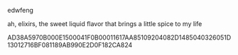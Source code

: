 edwfeng

ah, elixirs, the sweet liquid flavor that brings a little spice to my life

AD38A5970B000E1500041F0B00011617AA85109204082D1485040326051D13012716BF081189AB990E2D0F182CA824
